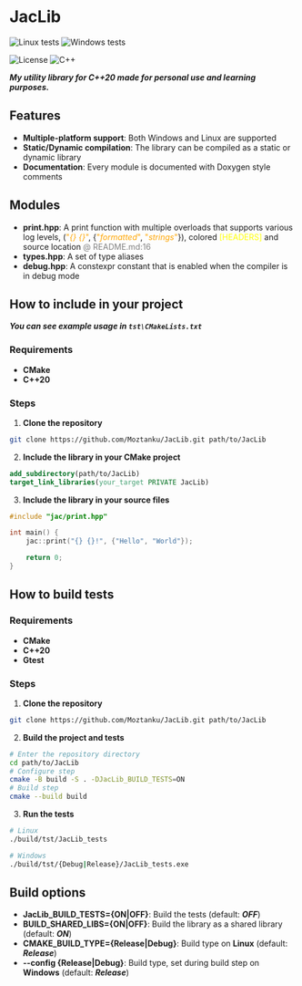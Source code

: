 # JacLib

![Linux tests](https://github.com/Moztanku/JacLib/actions/workflows/tests_linux.yaml/badge.svg?branch=main)
![Windows tests](https://github.com/Moztanku/JacLib/actions/workflows/tests_windows.yaml/badge.svg?branch=main)

![License](https://img.shields.io/github/license/Moztanku/JacLib)
![C++](https://img.shields.io/badge/C%2B%2B-20-blue)

***My utility library for C++20 made for personal use and learning purposes.***

## Features
- **Multiple-platform support**: Both Windows and Linux are supported
- **Static/Dynamic compilation**: The library can be compiled as a static or dynamic library
- **Documentation**: Every module is documented with Doxygen style comments

## Modules
- **print.hpp**: A print function with multiple overloads that supports various log levels, (<span style="color:orange">"*{} {}*"</span>, {<span style="color:orange">"*formatted*"</span>, <span style="color:orange">"*strings*"</span>}), colored <span style="color:yellow">[HEADERS]</span> and source location <span style="color:grey">@ README.md:16</span>
- **types.hpp**: A set of type aliases
- **debug.hpp**: A constexpr constant that is enabled when the compiler is in debug mode

## How to include in your project
***You can see example usage in `tst\CMakeLists.txt`***

### Requirements
- **CMake**
- **C++20**

### Steps
1. **Clone the repository**
```bash
git clone https://github.com/Moztanku/JacLib.git path/to/JacLib
```
2. **Include the library in your CMake project**
```cmake
add_subdirectory(path/to/JacLib)
target_link_libraries(your_target PRIVATE JacLib)
```
3. **Include the library in your source files**
```cpp
#include "jac/print.hpp"

int main() {
    jac::print("{} {}!", {"Hello", "World"});

    return 0;
}
```

## How to build tests

### Requirements
- **CMake**
- **C++20**
- **Gtest**

### Steps
1. **Clone the repository**
```bash
git clone https://github.com/Moztanku/JacLib.git path/to/JacLib
```
2. **Build the project and tests**
```bash
# Enter the repository directory
cd path/to/JacLib
# Configure step
cmake -B build -S . -DJacLib_BUILD_TESTS=ON
# Build step
cmake --build build
```
3. **Run the tests**
```bash
# Linux
./build/tst/JacLib_tests

# Windows
./build/tst/{Debug|Release}/JacLib_tests.exe
```

## Build options
- **JacLib_BUILD_TESTS={ON|OFF}**: Build the tests (default: ***OFF***)
- **BUILD_SHARED_LIBS={ON|OFF}**: Build the library as a shared library (default: ***ON***)
- **CMAKE_BUILD_TYPE={Release|Debug}**: Build type on **Linux** (default: ***Release***)
- **--config {Release|Debug}**: Build type, set during build step on **Windows** (default: ***Release***)
